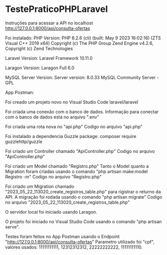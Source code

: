 # TestePraticoPHPLaravel


Instruções para acessar a API no localhost http://127.0.0.1:8000/api/consulta-ofertas

Foi instalado:
PHP Version: PHP 8.2.6 (cli) (built: May 9 2023 16:02:16) (ZTS Visual C++ 2019 x64) Copyright (c) The PHP Group Zend Engine v4.2.6, Copyright (c) Zend Technologies

Laravel Version: Laravel Framework 10.11.0

Laragon Version: Laragon Full 6.0

MySQL Server Version: Server version: 8.0.33 MySQL Community Server - GPL

App Postman:

Foi creado um projeto novo no Visual Studio Code laravel/laravel

Foi criada uma conexão com o banco de dados. Informação para conectar com o banco de dados está no arquivo ".env"

Foi criada uma rota nova no "api.php" Codigo no arquivo "api.php"

Foi instalado a dependencia Guzzle package: composer require guzzlehttp/guzzle

Foi criado um Controller chamado "ApiController.php" Codigo no arquivo "ApiController.php"

Foi criado um Model chamado "Registro.php" Tanto o Model quanto a Migration foram criadas usando o comando "php artisan make:model Registro -m" Codigo no arquivo "Registro.php"

Foi criado um Migration chamado "2023_05_22_113020_create_registros_table.php" para rigistrar o returno da API. A migração foi rodada usando o comando "php artisan migrate" Codigo no arquivo "2023_05_22_113020_create_registros_table.php"

O servidor local foi iniciado usando Laragon.

O projeto foi iniciado no Visual Studio Code usando o comando "php artisan serve".

Testes foram feitos no App Postman usando o Endpoint "http://127.0.0.1:8000/api/consulta-ofertas" Parametro utilizado foi "cpf", valores usados: 11111111111, 12312312312, 22222222222, 11111111110.
